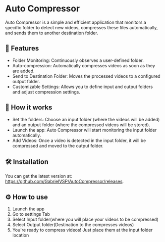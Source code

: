# Auto Compressor

Auto Compressor is a simple and efficient application that monitors a specific folder to detect new videos, compresses these files automatically, and sends them to another destination folder.

## 📜 Features
* Folder Monitoring: Continuously observes a user-defined folder.
* Auto-compression: Automatically compresses videos as soon as they are added.
* Send to Destination Folder: Moves the processed videos to a configured output folder.
* Customizable Settings: Allows you to define input and output folders and adjust compression settings.

## 🚀 How it works
* Set the folders: Choose an input folder (where the videos will be added) and an output folder (where the compressed videos will be stored).
* Launch the app: Auto Compressor will start monitoring the input folder automatically.
* Add Videos: Once a video is detected in the input folder, it will be compressed and moved to the output folder.

## 🛠️ Installation
You can get the latest version at: https://github.com/GabrielVSP/AutoCompressor/releases.

## ⚙️ How to use

1. Launch the app
2. Go to settings Tab
3. Select Input folder(where you will place your videos to be compressed)
4. Select Output folder(Destination to the compresses videos)
5. You're ready to compress videos! Just place them at the input folder location
